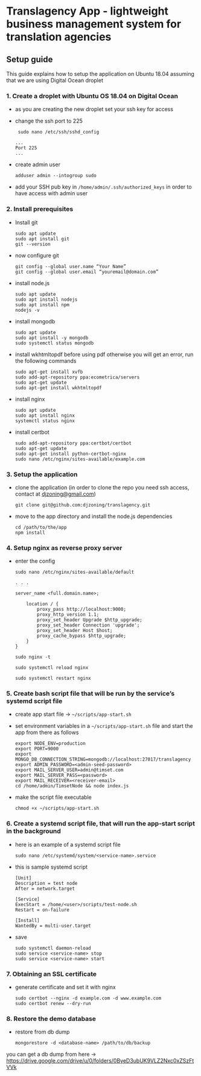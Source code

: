# Translagency App - lightweight business management system for translation agencies
## Setup guide
This guide explains how to setup the application on Ubuntu 18.04 assuming that we are using Digital Ocean droplet
### 1. Create a droplet with Ubuntu OS 18.04 on Digital Ocean
- as you are creating the new droplet set your ssh key for access
- change the ssh port to 225
  ```
   sudo nano /etc/ssh/sshd_config
  ```
  ```
  ...
  Port 225
  ...
  ```
- create admin user

  ```
  adduser admin --intogroup sudo
  ```
- add your SSH pub key in ```/home/admin/.ssh/authorized_keys``` in order to have access with admin user
  
### 2. Install prerequisites
- Install git

  ```
  sudo apt update
  sudo apt install git
  git --version
  ```
  
- now configure git

  ```
  git config --global user.name “Your Name”
  git config --global user.email “youremail@domain.com”
  ```
  
- install node.js

  ```
  sudo apt update
  sudo apt install nodejs
  sudo apt install npm
  nodejs -v
  ```
  
- install mongodb

  ```
  sudo apt update
  sudo apt install -y mongodb
  sudo systemctl status mongodb
  ```
  
- install wkhtmltopdf before using pdf otherwise you will get an error, run the following commands

  ```
  sudo apt-get install xvfb
  sudo add-apt-repository ppa:ecometrica/servers
  sudo apt-get update
  sudo apt-get install wkhtmltopdf
  ```
  
- install nginx

  ```
  sudo apt update
  sudo apt install nginx
  systemctl status nginx
  ```
  
- install certbot

  ```
  sudo add-apt-repository ppa:certbot/certbot
  sudo apt-get update
  sudo apt-get install python-certbot-nginx
  sudo nano /etc/nginx/sites-available/example.com
  ```
  
### 3. Setup the application
- clone the application (in order to clone the repo you need ssh access, contact at djzoning@gmail.com)
  ```
  git clone git@github.com:djzoning/translagency.git
  ```
  
- move to the app directory and install the node.js dependencies

  ```
  cd /path/to/the/app
  npm install
  ```
  
### 4. Setup nginx as reverse proxy server
- enter the config
  ```
  sudo nano /etc/nginx/sites-available/default

  . . .

  server_name <full.domain.name>;

      location / {
          proxy_pass http://localhost:9000;
          proxy_http_version 1.1;
          proxy_set_header Upgrade $http_upgrade;
          proxy_set_header Connection 'upgrade';
          proxy_set_header Host $host;
          proxy_cache_bypass $http_upgrade;
      }
  }

  sudo nginx -t

  sudo systemctl reload nginx

  sudo systemctl restart nginx
  ```
### 5. Create bash script file that will be run by the service’s systemd script file
- create app start file -> ```~/scripts/app-start.sh```
- set environment variables in a ```~/scripts/app-start.sh``` file and start the app from there as follows

  ```
  export NODE_ENV=production
  export PORT=9000
  export MONGO_DB_CONNECTION_STRING=mongodb://localhost:27017/translagency
  export ADMIN_PASSWORD=<admin-seed-password>
  export MAIL_SERVER_USER=admin@timset.com
  export MAIL_SERVER_PASS=<password>
  export MAIL_RECEIVER=<receiver-email>
  cd /home/admin/TimsetNode && node index.js
  ```
  
- make the script file executable

  ```
  chmod +x ~/scripts/app-start.sh
  ```
  
### 6. Create a systemd script file, that will run the app-start script in the background
- here is an example of a systemd script file

  ```
  sudo nano /etc/systemd/system/<service-name>.service
  ```

- this is sample systemd script

  ```
  [Unit]
  Description = test node
  After = network.target

  [Service]
  ExecStart = /home/<user>/scripts/test-node.sh
  Restart = on-failure

  [Install]
  WantedBy = multi-user.target
  ```

- save

  ```
  sudo systemctl daemon-reload
  sudo service <service-name> stop
  sudo service <service-name> start
  ```
  
### 7. Obtaining an SSL certificate
- generate certificate and set it with nginx

  ```
  sudo certbot --nginx -d example.com -d www.example.com
  sudo certbot renew --dry-run
  ```
  
### 8. Restore the demo database
- restore from db dump

  ```
  mongorestore -d <database-name> /path/to/db/backup
  ```
  
you can get a db dump from here -> https://drive.google.com/drive/u/0/folders/0ByeD3ubUK9VLZ2Nxc0xZSzFtVVk









